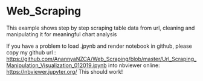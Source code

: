 # Web_Scraping
This example shows step by step scraping table data from url, cleaning and manipulating it for meaningful chart analysis

If you have a problem to load .jpynb and render notebook in github, please copy my github url : 
https://github.com/AnannyaNZCA/Web_Scraping/blob/master/Url_Scraping_Manipulation_Visualization_012019.ipynb into  nbviewer online:  
https://nbviewer.jupyter.org/
This should work!

